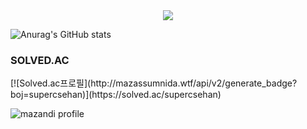 
<!--
**jhgl0419/jhgl0419** is a ✨ _special_ ✨ repository because its `README.md` (this file) appears on your GitHub profile.

Here are some ideas to get you started:

- 🔭 I’m currently working on ...
- 🌱 I’m currently learning ...
- 👯 I’m looking to collaborate on ...
- 🤔 I’m looking for help with ...
- 💬 Ask me about ...
- 📫 How to reach me: ...
- 😄 Pronouns: ...
- ⚡ Fun fact: ...
-->
<div align="center">
  <a href="https://github.com/devxb/gitanimals">
    <img src="https://render.gitanimals.org/farms/jhgl0419"/>
  </a>
</div>

![Anurag's GitHub stats](https://github-readme-stats.vercel.app/api?username=jhgl0419&show_icons=true&theme=radical)
### SOLVED.AC
<div>
  [![Solved.ac프로필](http://mazassumnida.wtf/api/v2/generate_badge?boj=supercsehan)](https://solved.ac/supercsehan)
  
  ![mazandi profile](http://mazandi.herokuapp.com/api?handle=supercsehan&theme=warm)
</div>


